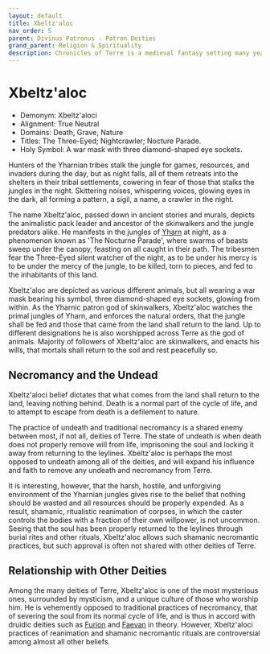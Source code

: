 ```yaml
---
layout: default
title: Xbeltz'aloc
nav_order: 5
parent: Divinus Patronus - Patron Deities
grand_parent: Religion & Spirituality
description: Chronicles of Terre is a medieval fantasy setting many years in the writing.
---
```


# Xbeltz'aloc

- Demonym: Xbeltz'aloci 
- Alignment: True Neutral
- Domains: Death, Grave, Nature
- Titles: The Three-Eyed; Nightcrawler; Nocture Parade.
- Holy Symbol: A war mask with three diamond-shaped eye sockets.

Hunters of the Yharnian tribes stalk the jungle for games, resources, and invaders during the day, but as night falls, all of them retreats into the shelters in their tribal settlements, cowering in fear of those that stalks the jungles in the night. Skittering noises, whispering voices, glowing eyes in the dark, all forming a pattern, a sigil, a name, a crawler in the night. 

The name Xbeltz'aloc, passed down in ancient stories and murals, depicts the animalistic pack leader and ancestor of the skinwalkers and the jungle predators alike. He manifests in the jungles of [Yharn](../../region/Yharn) at night, as a phenomenon known as 'The Nocturne Parade', where swarms of beasts sweep under the canopy, feasting on all caught in their path. The tribesmen fear the Three-Eyed silent watcher of the night, as to be under his mercy is to be under the mercy of the jungle, to be killed, torn to pieces, and fed to the inhabitants of this land.

Xbeltz'aloc are depicted as various different animals, but all wearing a war mask bearing his symbol, three diamond-shaped eye sockets, glowing from within. As the Yharnic patron god of skinwalkers, Xbeltz'aloc watches the primal jungles of Yharn, and enforces the natural orders, that the jungle shall be fed and those that came from the land shall return to the land. Up to different designations he is also worshipped across Terre as the god of animals. Majority of followers of Xbeltz'aloc are skinwalkers, and enacts his wills, that mortals shall return to the soil and rest peacefully so.

## Necromancy and the Undead

Xbeltz'aloci belief dictates that what comes from the land shall return to the land, leaving nothing behind. Death is a normal part of the cycle of life, and to attempt to escape from death is a defilement to nature.

The practice of undeath and traditional necromancy is a shared enemy between most, if not all, deities of Terre. The state of undeath is when death does not properly remove will from life, imprisoning the soul and locking it away from returning to the leylines. Xbeltz'aloc is perhaps the most opposed to undeath among all of the deities, and will expand his influence and faith to remove any undeath and necromancy from Terre.

It is interesting, however, that the harsh, hostile, and unforgiving environment of the Yharnian jungles gives rise to the belief that nothing should be wasted and all resources should be properly expended. As a result, shamanic, ritualistic reanimation of corpses, in which the caster controls the bodies with a fraction of their own willpower, is not uncommon. Seeing that the soul has been properly returned to the leylines through burial rites and other rituals, Xbeltz'aloc allows such shamanic necromantic practices, but such approval is often not shared with other deities of Terre.

## Relationship with Other Deities

Among the many deities of Terre, Xbeltz'aloc is one of the most mysterious ones, surrounded by mysticism, and a unique culture of those who worship him. He is vehemently opposed to traditional practices of necromancy, that of severing the soul from its normal cycle of life, and is thus in accord with druidic deities such as [Furion](../maioris/Furion) and [Faevan](Faevan) in theory. However, Xbeltz'aloci practices of reanimation and shamanic necromantic rituals are controversial among almost all other beliefs.